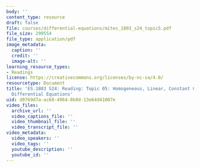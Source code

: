 ```yaml
---
body: ''
content_type: resource
draft: false
file: courses/differential-equations/mites_1803_s24_topic5.pdf
file_size: 299554
file_type: application/pdf
image_metadata:
  caption: ''
  credit: ''
  image-alt: ''
learning_resource_types:
- Readings
license: https://creativecommons.org/licenses/by-nc-sa/4.0/
resourcetype: Document
title: 'ES.1803 S24: Reading: Topic 05: Homogeneous, Linear, Constant Coefficient
  Differential Equations'
uid: d0769d7a-ac68-4064-8b0d-13e64d41007e
video_files:
  archive_url: ''
  video_captions_file: ''
  video_thumbnail_file: ''
  video_transcript_file: ''
video_metadata:
  video_speakers: ''
  video_tags: ''
  youtube_description: ''
  youtube_id: ''
---
```

